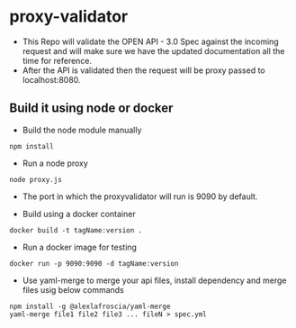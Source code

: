 # proxy-validator
* This Repo will validate the OPEN API - 3.0 Spec against the incoming request and will make sure we have the updated documentation all the time for reference. 
* After the API is validated then the request will be proxy passed to localhost:8080.

## Build it using node or docker
* Build the node module manually
```
npm install
```

* Run a node proxy
```
node proxy.js
```

* The port in which the proxyvalidator will run is 9090 by default.

* Build using a docker container
```
docker build -t tagName:version .
```

* Run a docker image for testing
```
docker run -p 9090:9090 -d tagName:version
```

* Use yaml-merge to merge your api files, install dependency and merge files usig below commands
```
npm install -g @alexlafroscia/yaml-merge
yaml-merge file1 file2 file3 ... fileN > spec.yml
```
